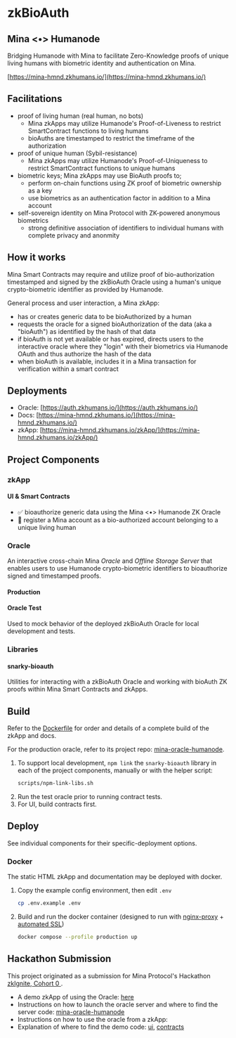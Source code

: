 # zkBioAuth

## Mina <•> Humanode

Bridging Humanode with Mina to facilitate Zero-Knowledge proofs of unique living
humans with biometric identity and authentication on Mina.

[https://mina-hmnd.zkhumans.io/](https://mina-hmnd.zkhumans.io/)

## Facilitations

- proof of living human (real human, no bots)
  - Mina zkApps may utilize Humanode's Proof-of-Liveness to restrict
    SmartContract functions to living humans
  - bioAuths are timestamped to restrict the timeframe of the authorization
- proof of unique human (Sybil-resistance)
  - Mina zkApps may utilize Humanode's Proof-of-Uniqueness to restrict
    SmartContract functions to unique humans
- biometric keys; Mina zkApps may use BioAuth proofs to;
  - perform on-chain functions using ZK proof of biometric ownership as a key
  - use biometrics as an authentication factor in addition to a Mina account
- self-sovereign identity on Mina Protocol with ZK-powered anonymous biometrics
  - strong definitive association of identifiers to individual humans with
    complete privacy and anonmity

## How it works

Mina Smart Contracts may require and utilize proof of bio-authorization
timestamped and signed by the zkBioAuth Oracle using a human's unique
crypto-biometric identifier as provided by Humanode.

General process and user interaction, a Mina zkApp:

- has or creates generic data to be bioAuthorized by a human
- requests the oracle for a signed bioAuthorization of the data (aka a
  "bioAuth") as identified by the hash of that data
- if bioAuth is not yet available or has expired, directs users to the
  interactive oracle where they "login" with their biometrics via Humanode OAuth
  and thus authorize the hash of the data
- when bioAuth is available, includes it in a Mina transaction for verification
  within a smart contract

## Deployments

- Oracle: [https://auth.zkhumans.io/](https://auth.zkhumans.io/)
- Docs: [https://mina-hmnd.zkhumans.io/](https://mina-hmnd.zkhumans.io/)
- zkApp:
  [https://mina-hmnd.zkhumans.io/zkApp/](https://mina-hmnd.zkhumans.io/zkApp/)

## Project Components

### zkApp

#### UI & Smart Contracts

- ✅ bioauthorize generic data using the Mina <•> Humanode ZK Oracle
- 🚧 register a Mina account as a bio-authorized account belonging to a unique
  living human

### Oracle

An interactive cross-chain Mina _Oracle_ and _Offline Storage Server_ that
enables users to use Humanode crypto-biometric identifiers to bioauthorize
signed and timestamped proofs.

#### Production

#### Oracle Test

Used to mock behavior of the deployed zkBioAuth Oracle for local development and
tests.

### Libraries

#### snarky-bioauth

Utilities for interacting with a zkBioAuth Oracle and working with bioAuth ZK
proofs within Mina Smart Contracts and zkApps.

## Build

Refer to the
[Dockerfile](https://github.com/xendarboh/mina-zkignite-cohort0/blob/main/Dockerfile)
for order and details of a complete build of the zkApp and docs.

For the production oracle, refer to its project repo:
[mina-oracle-humanode](https://github.com/xendarboh/mina-oracle-humanode).

1. To support local development, `npm link` the `snarky-bioauth` library in each
   of the project components, manually or with the helper script:
   ```sh
   scripts/npm-link-libs.sh
   ```
1. Run the test oracle prior to running contract tests.
1. For UI, build contracts first.

## Deploy

See individual components for their specific-deployment options.

### Docker

The static HTML zkApp and documentation may be deployed with docker.

1. Copy the example config environment, then edit `.env`
   ```sh
   cp .env.example .env
   ```
1. Build and run the docker container (designed to run with
   [nginx-proxy](https://github.com/nginx-proxy/nginx-proxy) +
   [automated SSL](https://github.com/nginx-proxy/acme-companion))
   ```sh
   docker compose --profile production up
   ```

## Hackathon Submission

This project originated as a submission for Mina Protocol's Hackathon
[zkIgnite, Cohort 0 ](https://minaprotocol.com/blog/zkignite-cohort0).

- A demo zkApp of using the Oracle: [here](https://mina-hmnd.zkhumans.io/zkApp/)
- Instructions on how to launch the oracle server and where to find the server
  code:
  [mina-oracle-humanode](https://github.com/xendarboh/mina-oracle-humanode)
- Instructions on how to use the oracle from a zkApp:
- Explanation of where to find the demo code:
  [ui](https://github.com/xendarboh/mina-zkignite-cohort0/tree/main/ui),
  [contracts](https://github.com/xendarboh/mina-zkignite-cohort0/tree/main/contracts/src)

